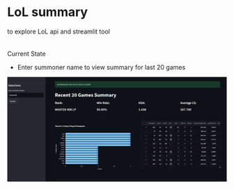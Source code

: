 # LoL summary
to explore LoL api and streamlit tool   
\
\
Current State  

- Enter summoner name to view summary for last 20 games  


![alt text](images\screenshot.PNG)